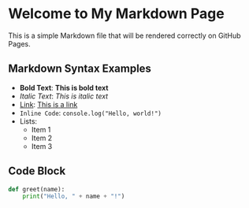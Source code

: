 # Welcome to My Markdown Page

This is a simple Markdown file that will be rendered correctly on GitHub Pages.

## Markdown Syntax Examples

- **Bold Text**: **This is bold text**
- *Italic Text*: *This is italic text*
- [Link](https://www.example.com): [This is a link](https://www.example.com)
- `Inline Code`: `console.log("Hello, world!")`
- Lists:
  - Item 1
  - Item 2
  - Item 3

## Code Block

```python
def greet(name):
    print("Hello, " + name + "!")
